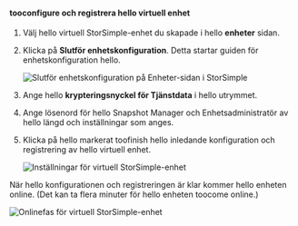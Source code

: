 #### <a name="tooconfigure-and-register-hello-virtual-device"></a>tooconfigure och registrera hello virtuell enhet

1. Välj hello virtuell StorSimple-enhet du skapade i hello **enheter** sidan.
2. Klicka på **Slutför enhetskonfiguration**. Detta startar guiden för enhetskonfiguration hello.
    
    ![Slutför enhetskonfiguration på Enheter-sidan i StorSimple](./media/storsimple-configure-register-virtual-device/StorSimple_CompleteDeviceSetupSVA1M.png)

4. Ange hello **krypteringsnyckel för Tjänstdata** i hello utrymmet.

5. Ange lösenord för hello Snapshot Manager och Enhetsadministratör av hello längd och inställningar som anges.

6. Klicka på hello markerat toofinish hello inledande konfiguration och registrering av hello virtuell enhet. 
    
    ![Inställningar för virtuell StorSimple-enhet](./media/storsimple-configure-register-virtual-device/StorSimple_VirtualDeviceSettings1.png)

När hello konfigurationen och registreringen är klar kommer hello enheten online. (Det kan ta flera minuter för hello enheten toocome online.)

![Onlinefas för virtuell StorSimple-enhet](./media/storsimple-configure-register-virtual-device/StorSimple_VirtualDeviceOnline1M.png)

